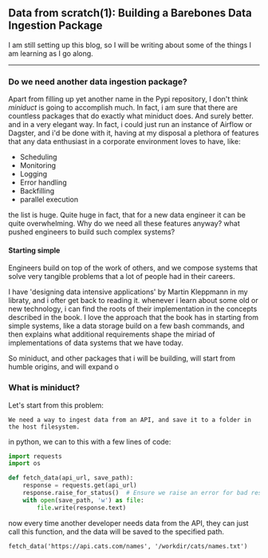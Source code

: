 ## Data from scratch(1): Building a Barebones Data Ingestion Package

I am still setting up this blog, so I will be writing about some of the things I am learning as I go along.

---

### Do we need another data ingestion package?

Apart from filling up yet another name in the Pypi repository, I don't think *miniduct* is going to accomplish much. In fact, i am sure that there are countless packages that do exactly what miniduct does. And surely better. and in a very elegant way. In fact, i could just run an instance of Airflow or Dagster, and i'd be done with it, having at my disposal a plethora of features that any data enthusiast in a corporate environment loves to have, like:

- Scheduling
- Monitoring
- Logging
- Error handling
- Backfilling
- parallel execution

the list is huge. Quite huge in fact, that for a new data engineer it can be quite overwhelming. Why do we need all these features anyway? what pushed engineers to build such complex systems?

#### Starting simple

Engineers build on top of the work of others, and we compose systems that solve very tangible problems that a lot of people had in their careers. 

I have 'designing data intensive applications' by Martin Kleppmann in my libraty, and i ofter get back to reading it. whenever i learn about some old or new technology, i can find the roots of their implementation in the concepts described in the book. I love the approach that the book has in starting from simple systems, like a data storage build on a few bash commands, and then explains what additional requirements shape the miriad of implementations of data systems that we have today.

So miniduct, and other packages that i will be building, will start from humble origins, and will expand o

### What is miniduct?

Let's start from this problem:

```
We need a way to ingest data from an API, and save it to a folder in the host filesystem.
```

in python, we can to this with a few lines of code:

```python
import requests
import os

def fetch_data(api_url, save_path):
    response = requests.get(api_url)
    response.raise_for_status()  # Ensure we raise an error for bad responses
    with open(save_path, 'w') as file:
        file.write(response.text)

```

now every time another developer needs data from the API, they can just call this function, and the data will be saved to the specified path.

```
fetch_data('https://api.cats.com/names', '/workdir/cats/names.txt')
```

